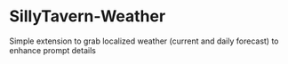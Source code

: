 # SillyTavern-Weather
Simple extension to grab localized weather (current and daily forecast) to enhance prompt details
